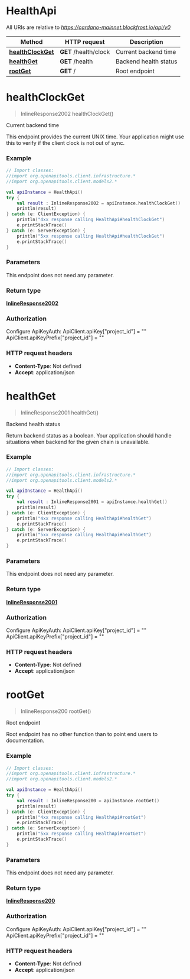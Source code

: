 # HealthApi

All URIs are relative to *https://cardano-mainnet.blockfrost.io/api/v0*

Method | HTTP request | Description
------------- | ------------- | -------------
[**healthClockGet**](HealthApi.md#healthClockGet) | **GET** /health/clock | Current backend time
[**healthGet**](HealthApi.md#healthGet) | **GET** /health | Backend health status
[**rootGet**](HealthApi.md#rootGet) | **GET** / | Root endpoint


<a name="healthClockGet"></a>
# **healthClockGet**
> InlineResponse2002 healthClockGet()

Current backend time

This endpoint provides the current UNIX time. Your application might use this to verify if the client clock is not out of sync. 

### Example
```kotlin
// Import classes:
//import org.openapitools.client.infrastructure.*
//import org.openapitools.client.models2.*

val apiInstance = HealthApi()
try {
    val result : InlineResponse2002 = apiInstance.healthClockGet()
    println(result)
} catch (e: ClientException) {
    println("4xx response calling HealthApi#healthClockGet")
    e.printStackTrace()
} catch (e: ServerException) {
    println("5xx response calling HealthApi#healthClockGet")
    e.printStackTrace()
}
```

### Parameters
This endpoint does not need any parameter.

### Return type

[**InlineResponse2002**](InlineResponse2002.md)

### Authorization


Configure ApiKeyAuth:
    ApiClient.apiKey["project_id"] = ""
    ApiClient.apiKeyPrefix["project_id"] = ""

### HTTP request headers

 - **Content-Type**: Not defined
 - **Accept**: application/json

<a name="healthGet"></a>
# **healthGet**
> InlineResponse2001 healthGet()

Backend health status

Return backend status as a boolean. Your application     should handle situations when backend for the given chain is unavailable. 

### Example
```kotlin
// Import classes:
//import org.openapitools.client.infrastructure.*
//import org.openapitools.client.models2.*

val apiInstance = HealthApi()
try {
    val result : InlineResponse2001 = apiInstance.healthGet()
    println(result)
} catch (e: ClientException) {
    println("4xx response calling HealthApi#healthGet")
    e.printStackTrace()
} catch (e: ServerException) {
    println("5xx response calling HealthApi#healthGet")
    e.printStackTrace()
}
```

### Parameters
This endpoint does not need any parameter.

### Return type

[**InlineResponse2001**](InlineResponse2001.md)

### Authorization


Configure ApiKeyAuth:
    ApiClient.apiKey["project_id"] = ""
    ApiClient.apiKeyPrefix["project_id"] = ""

### HTTP request headers

 - **Content-Type**: Not defined
 - **Accept**: application/json

<a name="rootGet"></a>
# **rootGet**
> InlineResponse200 rootGet()

Root endpoint

Root endpoint has no other function than to point end users to documentation. 

### Example
```kotlin
// Import classes:
//import org.openapitools.client.infrastructure.*
//import org.openapitools.client.models2.*

val apiInstance = HealthApi()
try {
    val result : InlineResponse200 = apiInstance.rootGet()
    println(result)
} catch (e: ClientException) {
    println("4xx response calling HealthApi#rootGet")
    e.printStackTrace()
} catch (e: ServerException) {
    println("5xx response calling HealthApi#rootGet")
    e.printStackTrace()
}
```

### Parameters
This endpoint does not need any parameter.

### Return type

[**InlineResponse200**](InlineResponse200.md)

### Authorization


Configure ApiKeyAuth:
    ApiClient.apiKey["project_id"] = ""
    ApiClient.apiKeyPrefix["project_id"] = ""

### HTTP request headers

 - **Content-Type**: Not defined
 - **Accept**: application/json


